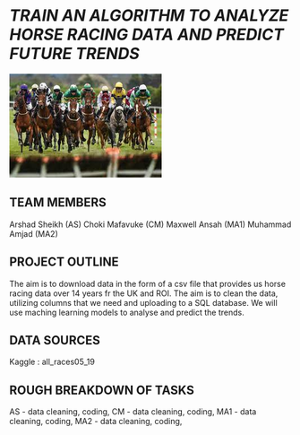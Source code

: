 # ***TRAIN AN ALGORITHM TO ANALYZE HORSE RACING DATA AND PREDICT FUTURE TRENDS***
![horseracing.jpg](Images/horseracing.png)


## TEAM MEMBERS
Arshad Sheikh (AS) 
Choki Mafavuke (CM)
Maxwell Ansah (MA1)
Muhammad Amjad (MA2)

## PROJECT OUTLINE
The aim is to download data in the form of a csv file that provides us horse racing data over 14 years fr the UK and ROI. 
The aim is to clean the data, utilizing columns that we need and uploading to a SQL database. 
We will use maching learning models to analyse and predict the trends.

## DATA SOURCES
Kaggle : all_races05_19

## ROUGH BREAKDOWN OF TASKS
AS - data cleaning, coding,
CM - data cleaning, coding,
MA1 - data cleaning, coding,
MA2 - data cleaning, coding,
